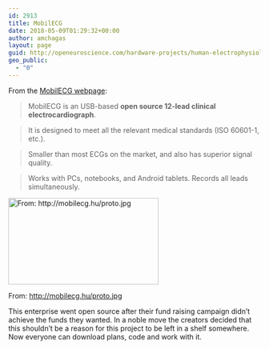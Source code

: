 ```yaml
---
id: 2913
title: MobilECG
date: 2018-05-09T01:29:32+00:00
author: amchagas
layout: page
guid: http://openeuroscience.com/hardware-projects/human-electrophysiology/mobilecg-copy/
geo_public:
  - "0"
---
```

From the [MobilECG webpage](http://mobilecg.hu/):

> MobilECG is an USB-based **open source 12-lead clinical electrocardiograph**.
  
> It is designed to meet all the relevant medical standards (ISO 60601-1, etc.).
  
> Smaller than most ECGs on the market, and also has superior signal quality.
  
> Works with PCs, notebooks, and Android tablets. Records all leads simultaneously.<figure id="attachment_731" style="width: 300px" class="wp-caption aligncenter">

[<img class="size-medium wp-image-731" src="https://i0.wp.com/openeuroscience.com/wp-content/uploads/2014/04/proto.jpg?resize=300%2C173" alt="From: http://mobilecg.hu/proto.jpg" width="300" height="173" srcset="https://i0.wp.com/openeuroscience.com/wp-content/uploads/2014/04/proto.jpg?w=1560 1560w, https://i0.wp.com/openeuroscience.com/wp-content/uploads/2014/04/proto.jpg?resize=300%2C173 300w, https://i0.wp.com/openeuroscience.com/wp-content/uploads/2014/04/proto.jpg?resize=768%2C443 768w, https://i0.wp.com/openeuroscience.com/wp-content/uploads/2014/04/proto.jpg?resize=1024%2C591 1024w, https://i0.wp.com/openeuroscience.com/wp-content/uploads/2014/04/proto.jpg?resize=1200%2C692 1200w" sizes="(max-width: 300px) 100vw, 300px" data-recalc-dims="1" />](https://i0.wp.com/openeuroscience.com/wp-content/uploads/2014/04/proto.jpg)<figcaption class="wp-caption-text">From: http://mobilecg.hu/proto.jpg</figcaption></figure> 

This enterprise went open source after their fund raising campaign didn&#8217;t achieve the funds they wanted. In a noble move the creators decided that this shouldn&#8217;t be a reason for this project to be left in a shelf somewhere. Now everyone can download plans, code and work with it.